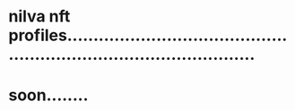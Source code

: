# nilva nft profiles.........................................................................................
# soon........
